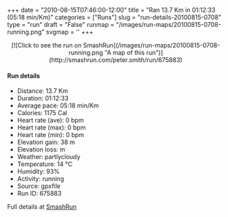 +++
date = "2010-08-15T07:46:00-12:00"
title = "Ran 13.7 Km in 01:12:33 (05:18 min/Km)"
categories = ["Runs"]
slug = "run-details-20100815-0708"
type = "run"
draft = "False"
runmap = "/images/run-maps/20100815-0708-running.png"
svgmap = '<polyline points="70 43, 70 43, 72 45, 73 48, 77 51, 81 58, 98 71, 100 73, 96 86, 86 83, 38 58, 34 53, 25 56, 21 55, 9 47, 0 41, 0 39, 25 15, 28 14, 51 31, 55 39, 76 49, 81 58, 99 71, 100 72, 96 84, 96 85, 93 85, 85 83, 65 73, 64 72, 38 58, 36 54, 25 16, 27 14, 46 27, 51 32, 54 38, 58 41, 62 41, 78 51, 80 57, 88 63, 88 63, 80 57, 78 51, 70 43">'
+++



<!--more-->

<center>
[![Click to see the run on SmashRun](/images/run-maps/20100815-0708-running.png "A map of this run")](http://smashrun.com/peter.smith/run/675883)
</center>

#### Run details

* Distance: 13.7 Km
* Duration: 01:12:33
* Average pace: 05:18 min/Km
* Calories: 1175 Cal
* Heart rate (ave): 0 bpm
* Heart rate (max): 0 bpm
* Heart rate (min): 0 bpm
* Elevation gain: 38 m
* Elevation loss:  m
* Weather: partlycloudy
* Temperature: 14 &deg;C
* Humidity: 93%
* Activity: running
* Source: gpxfile
* Run ID: 675883

Full details at [SmashRun](http://smashrun.com/peter.smith/run/675883)
